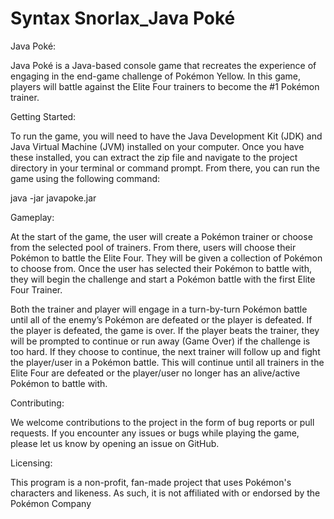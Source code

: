# Syntax Snorlax_Java Poké

Java Poké:

Java Poké is a Java-based console game that recreates the experience of engaging in the end-game challenge of Pokémon Yellow. In this game, players will battle against the Elite Four trainers to become the #1 Pokémon trainer.

Getting Started:

To run the game, you will need to have the Java Development Kit (JDK) and Java Virtual Machine (JVM) installed on your computer. Once you have these installed, you can extract the zip file and navigate to the project directory in your terminal or command prompt. From there, you can run the game using the following command:

java -jar javapoke.jar

Gameplay:

At the start of the game, the user will create a Pokémon trainer or choose from the selected pool of trainers. From there, users will choose their Pokémon to battle the Elite Four. They will be given a collection of Pokémon to choose from. Once the user has selected their Pokémon to battle with, they will begin the challenge and start a Pokémon battle with the first Elite Four Trainer.

Both the trainer and player will engage in a turn-by-turn Pokémon battle until all of the enemy’s Pokémon are defeated or the player is defeated. If the player is defeated, the game is over. If the player beats the trainer, they will be prompted to continue or run away (Game Over) if the challenge is too hard. If they choose to continue, the next trainer will follow up and fight the player/user in a Pokémon battle. This will continue until all trainers in the Elite Four are defeated or the player/user no longer has an alive/active Pokémon to battle with.

Contributing:

We welcome contributions to the project in the form of bug reports or pull requests. If you encounter any issues or bugs while playing the game, please let us know by opening an issue on GitHub.

Licensing:

This program is a non-profit, fan-made project that uses Pokémon's characters and likeness. As such, it is not affiliated with or endorsed by the Pokémon Company
